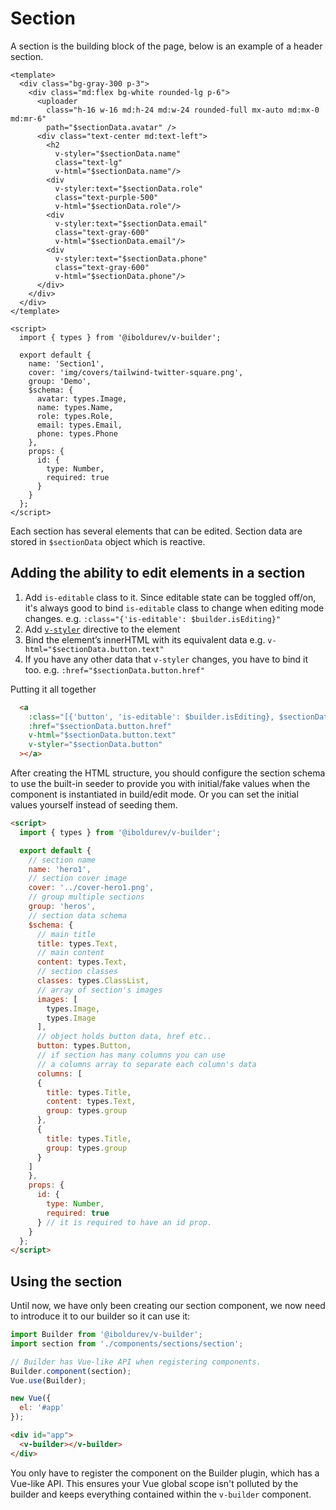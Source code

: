 # Section

A section is the building block of the page, below is an example of a header section.

```vue
<template>
  <div class="bg-gray-300 p-3">
    <div class="md:flex bg-white rounded-lg p-6">
      <uploader
        class="h-16 w-16 md:h-24 md:w-24 rounded-full mx-auto md:mx-0 md:mr-6"
        path="$sectionData.avatar" />
      <div class="text-center md:text-left">
        <h2
          v-styler="$sectionData.name"
          class="text-lg"
          v-html="$sectionData.name"/>
        <div
          v-styler:text="$sectionData.role"
          class="text-purple-500"
          v-html="$sectionData.role"/>
        <div
          v-styler:text="$sectionData.email"
          class="text-gray-600"
          v-html="$sectionData.email"/>
        <div
          v-styler:text="$sectionData.phone"
          class="text-gray-600"
          v-html="$sectionData.phone"/>
      </div>
    </div>
  </div>
</template>

<script>
  import { types } from '@iboldurev/v-builder';

  export default {
    name: 'Section1',
    cover: 'img/covers/tailwind-twitter-square.png',
    group: 'Demo',
    $schema: {
      avatar: types.Image,
      name: types.Name,
      role: types.Role,
      email: types.Email,
      phone: types.Phone
    },
    props: {
      id: {
        type: Number,
        required: true
      }
    }
  };
</script>
```

Each section has several elements that can be edited. Section data are stored in `$sectionData` object which is reactive.

## Adding the ability to edit elements in a section

1. Add `is-editable` class to it. Since editable state can be toggled off/on, it's always good to bind `is-editable` class to change when editing mode changes. e.g. `:class="{'is-editable': $builder.isEditing}"`
1. Add [`v-styler`](https://github.com/iboldurev/v-builder#v-styler) directive to the element
1. Bind the element’s innerHTML with its equivalent data e.g. `v-html="$sectionData.button.text"`
1. If you have any other data that `v-styler` changes, you have to bind it too. e.g. `:href="$sectionData.button.href"`

Putting it all together

```html
  <a
    :class="[{'button', 'is-editable': $builder.isEditing}, $sectionData.button.classes]"
    :href="$sectionData.button.href"
    v-html="$sectionData.button.text"
    v-styler="$sectionData.button"
  ></a>
```

After creating the HTML structure, you should configure the section schema to use the built-in seeder to provide you with initial/fake values when the component is instantiated in build/edit mode. Or you can set the initial values yourself instead of seeding them.

```html
<script>
  import { types } from '@iboldurev/v-builder';

  export default {
    // section name
    name: 'hero1',
    // section cover image
    cover: '../cover-hero1.png',
    // group multiple sections
    group: 'heros',
    // section data schema
    $schema: {
      // main title
      title: types.Text,
      // main content
      content: types.Text,
      // section classes
      classes: types.ClassList,
      // array of section's images
      images: [
        types.Image,
        types.Image
      ],
      // object holds button data, href etc..
      button: types.Button,
      // if section has many columns you can use
      // a columns array to separate each column's data
      columns: [
      {
        title: types.Title,
        content: types.Text,
        group: types.group
      },
      {
        title: types.Title,
        group: types.group
      }
    ]
    },
    props: {
      id: {
        type: Number,
        required: true
      } // it is required to have an id prop.
    }
  };
</script>
```

## Using the section

Until now, we have only been creating our section component, we now need to introduce it to our builder so it can use it:

```js
import Builder from '@iboldurev/v-builder';
import section from './components/sections/section';

// Builder has Vue-like API when registering components.
Builder.component(section);
Vue.use(Builder);

new Vue({
  el: '#app'
});
```

```html
<div id="app">
  <v-builder></v-builder>
</div>
```

You only have to register the component on the Builder plugin, which has a Vue-like API. This ensures your Vue global scope isn't polluted by the builder and keeps everything contained within the `v-builder` component.

